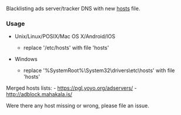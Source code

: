 Blacklisting ads server/tracker DNS with new [hosts](https://en.wikipedia.org/wiki/Hosts_%28file%29) file.

### Usage

+ Unix/Linux/POSIX/Mac OS X/Android/IOS
    - replace '/etc/hosts' with file 'hosts'

+ Windows 
    - replace '%SystemRoot%\System32\drivers\etc\hosts' with file 'hosts'


Merged hosts lists:
    - https://pgl.yoyo.org/adservers/
    - http://adblock.mahakala.is/


Were there any host missing or wrong, please file an issue.
    



